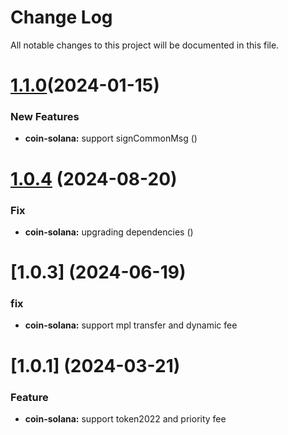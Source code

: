 # Change Log

All notable changes to this project will be documented in this file.

# [1.1.0](https://github.com/okx/js-wallet-sdk)(2024-01-15)

### New Features

- **coin-solana:** support signCommonMsg ([](https://github.com/okx/js-wallet-sdk))


# [1.0.4](https://github.com/okx/js-wallet-sdk) (2024-08-20)

### Fix

- **coin-solana:** upgrading dependencies ([](https://github.com/okx/js-wallet-sdk))

# [1.0.3] (2024-06-19)

### fix

- **coin-solana:** support mpl transfer and dynamic fee

# [1.0.1] (2024-03-21)

### Feature

- **coin-solana:** support token2022 and priority fee
